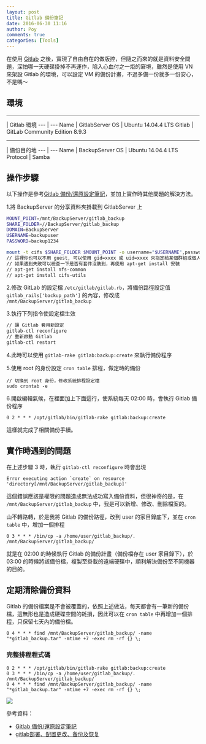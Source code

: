```yaml
---
layout: post
title: Gitlab 備份筆記
date: 2016-06-30 11:16
author: Poy
comments: true
categories: [Tools]
---
```

在使用 [Gitlab](https://about.gitlab.com/) 之後，實現了自由自在的做版控，但隨之而來的就是資料安全問題，深怕哪一天硬碟掛掉不再運作，陷入心血付之一炬的窘境，雖然是使用 VN 來架設 Gitlab 的環境，可以設定 VM 的備份計畫，不過多備一份就多一份安心，不是嗎～

## 環境

----------

 | Gitlab 環境
--- | ---
Name | GitlabServer
OS | Ubuntu 14.04.4 LTS
Gitlab | GitLab Community Edition 8.9.3

----------

 | 備份目的地
--- | ---
Name | BackupServer
OS | Ubuntu 14.04.4 LTS
Protocol | Samba 

## 操作步驟

以下操作是參考[Gitlab 備份/還原設定筆記](http://mycodetub.logdown.com/posts/260395-gitlab-backup-restore-settings-notes)，並加上實作時其他問題的解決方法。

1.將 BackupServer 的分享資料夾掛載到 GitlabServer 上

```bash
MOUNT_POINT=/mnt/BackupServer/gitlab_backup
SHARE_FOLDER=//BackupServer/gitlab_backup
DOMAIN=BackupServer
USERNAME=backupuser
PASSWORD=backup1234

mount -t cifs $SHARE_FOLDER $MOUNT_POINT -o username="$USERNAME",password="$PASSWORD",domain="$DOMAIN",iocharset=utf8,file_mode=0777,dir_mode=0777,guest
// 這裡你也可以不用 guest, 可以使用 gid=xxxx 或 uid=xxxx 來指定給某個群組或個人, guest 只是比較偷懶的作法
// 如果遇到失敗可以檢查一下是否有套件沒裝到，再使用 apt-get install 安裝
// apt-get install nfs-common
// apt-get install cifs-utils
```

2.修改 GitLab 的設定檔 `/etc/gitlab/gitlab.rb`，將備份路徑設定值 `gitlab_rails['backup_path']` 的內容，修改成 `/mnt/BackupServer/gitlab_backup`

3.執行下列指令使設定檔生效

```bash
// 讓 Gitlab 套用新設定
gitlab-ctl reconfigure
// 重新啟動 Gitlab
gitlab-ctl restart
```

4.此時可以使用 `gitlab-rake gitlab:backup:create` 來執行備份程序

5.使用 root 的身份設定 `cron table` 排程，做定時的備份

```
// 切換到 root 身份，修改系統排程設定檔
sudo crontab -e
```

6.開啟編輯氣候，在裡面加上下面這行，使系統每天 02:00 時，會執行 Gitlab 備份程序

```
0 2 * * * /opt/gitlab/bin/gitlab-rake gitlab:backup:create
```

這樣就完成了相關備份手續。

## 實作時遇到的問題

在上述步驟 3 時，執行 `gitlab-ctl reconfigure` 時會出現

```
Error executing action `create` on resource 'directory[/mnt/BackupServer/gitlab_backup]'
```

這個錯誤應該是權限的問題造成無法成功寫入備份資料，但很神奇的是，在 `/mnt/BackupServer/gitlab_backup` 中，我是可以新增、修改、刪除檔案的。

山不轉路轉，於是我將 Gitlab 的備份路徑，改到 user 的家目錄底下，並在 `cron table` 中，增加一個排程

```
0 3 * * * /bin/cp -a /home/user/gitlab_backup/. /mnt/BackupServer/gitlab_backup/
```

就是在 02:00 的時候執行 Gitlab 的備份計畫（備份檔存在 user 家目錄下），於 03:00 的時候將該備份檔，複製至掛載的遠端硬碟中，順利解決備份至不同機器的目的。

## 定期清除備份資料

Gitlab 的備份檔案是不會被覆蓋的，依照上述做法，每天都會有一筆新的備份檔，這無形也是造成硬碟空間的耗損，因此可以在 `cron table` 中再增加一個排程，只保留七天內的備份檔。

```
0 4 * * * find /mnt/BackupServer/gitlab_backup/ -name "*gitlab_backup.tar" -mtime +7 -exec rm -rf {} \;
```

### 完整排程程式碼

```
0 2 * * * /opt/gitlab/bin/gitlab-rake gitlab:backup:create
0 3 * * * /bin/cp -a /home/user/gitlab_backup/. /mnt/BackupServer/gitlab_backup/
0 4 * * * find /mnt/BackupServer/gitlab_backup/ -name "*gitlab_backup.tar" -mtime +7 -exec rm -rf {} \;
```

![](http://i.imgur.com/l9c5L72.png)

參考資料：

* [Gitlab 備份/還原設定筆記](http://mycodetub.logdown.com/posts/260395-gitlab-backup-restore-settings-notes)
* [gitlab部署、配置更改、备份及恢复](http://yangrong.blog.51cto.com/6945369/1659880)